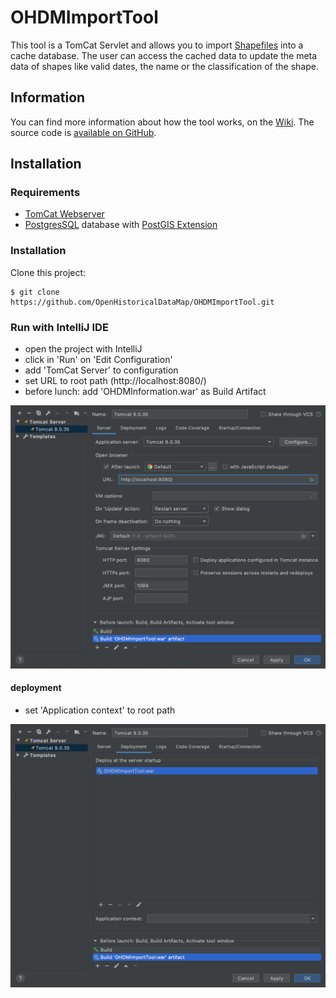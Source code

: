 # OHDMImportTool

This tool is a TomCat Servlet and allows you to import [Shapefiles](https://wiki.openstreetmap.org/wiki/Shapefiles) into a cache database. The user can access the cached data to update the meta data of shapes like valid dates, the name or the classification of the shape.

## Information

You can find more information about how the tool works, on the [Wiki](https://github.com/OpenHistoricalDataMap/OHDMImportTool/wiki). The source code is [available on GitHub](https://github.com/OpenHistoricalDataMap/OHDMImportTool).

## Installation

### Requirements

- [TomCat Webserver](https://cwiki.apache.org/confluence/display/TOMCAT/HowTo)
- [PostgresSQL](https://www.postgresql.org/download/) database with [PostGIS Extension](http://postgis.net/install/)
 
### Installation

Clone this project:
```
$ git clone https://github.com/OpenHistoricalDataMap/OHDMImportTool.git
```

### Run with IntelliJ IDE

- open the project with IntelliJ 
- click in 'Run' on 'Edit Configuration'
- add 'TomCat Server' to configuration
- set URL to root path (http://localhost:8080/)
- before lunch: add 'OHDMInformation.war' as Build Artifact

![IntelliJ TomCat configuration 1](img/image_01.png?raw=true)


#### deployment
- set 'Application context' to root path

![IntelliJ TomCat configuration 2](img/image_02.png?raw=true)
